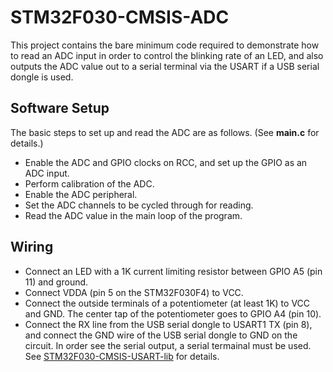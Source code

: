 # STM32F030-CMSIS-ADC
This project contains the bare minimum code required to demonstrate how to read an ADC input in order to control the blinking rate of an LED, and also
outputs the ADC value out to a serial terminal via the USART if a USB serial dongle is used.<br>

## Software Setup
The basic steps to set up and read the ADC are as follows. (See **main.c** for details.)
+ Enable the ADC and GPIO clocks on RCC, and set up the GPIO as an ADC input.
+ Perform calibration of the ADC.
+ Enable the ADC peripheral.
+ Set the ADC channels to be cycled through for reading.
+ Read the ADC value in the main loop of the program.

## Wiring
+ Connect an LED with a 1K current limiting resistor between GPIO A5 (pin 11) and ground.
+ Connect VDDA (pin 5 on the STM32F030F4) to VCC.
+ Connect the outside terminals of a potentiometer (at least 1K) to VCC and GND. The center tap of the potentiometer goes to GPIO&nbsp;A4 (pin&nbsp;10).
+ Connect the RX line from the USB serial dongle to USART1 TX (pin 8), and connect the GND wire of the USB serial dongle to GND on the circuit. In order see the serial output, a serial termainal must be used. See
[STM32F030-CMSIS-USART-lib](https://github.com/ezdenki/STM32F030-CMSIS-USART-lib) for details.
